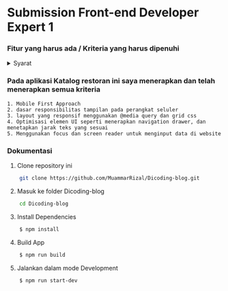 # Submission Front-end Developer Expert 1

### Fitur yang harus ada / Kriteria yang harus dipenuhi

<details>
  <summary>Syarat</summary>
  <ol>
    <li>
      App Bar (Navigation Bar)
      <ul>
        <li>Menampilkan nama aplikasi atau brand logo dari aplikasi katalog restoran (tentukan sendiri nama aplikasi atau brand logonya).</li>
        <li> Terdapat navigation menu:
            <ul>
                <li>Home → mengarah ke root domain.</li>
                <li>Favorite → target URL cukup bernilai “#” (Sebagai placeholder untuk digunakan pada submission selanjutnya). </li>
                <li>About Us → arahkan ke profil LinkedIn/Github/Social Media Anda, atau boleh juga ke personal web/blog.</li>
            </ul>
        </li>
        <li>Terdapat fitur navigation drawer yang berfungsi dengan baik bila diakses pada layar seluler.</li>
      </ul>
    </li>
    <li>
      Hero Element (Jumbotron Element)
      <ul>
        <li>Menampilkan hero element dengan gambar yang sudah ditentukan, silakan pilih salah satu aset yang disediakan di dalam starter proyek, src → public → images → hero. Gambar yang tidak digunakan, bisa Anda hapus.</li>
        <li>
        Gambar hero element yang ditampilkan haruslah full-width atau memenuhi persyaratan sebagai berikut: 
            <ul>
                <li>Tampilkanlah minimal width 1000px pada  viewport width >= 1200px.</li>
                <li>Jika ukuran viewport width < 1200px, maka hero element ditampilkan full-width.</li>
            </ul>
        </li>
      </ul>
    </li>
    <li>
    Daftar Restoran
        <ul>
            <li>Menampilkan daftar restoran berdasarkan data yang sudah disediakan di dalam project starter (src → DATA.json), untuk menampilkannya boleh melalui cara hardcoded di berkas HTML, atau menggunakan DOM manipulation menggunakan JavaScript.</li>
            <li>Wajib menampilkan nama, gambar dan minimal salah satu diantara kota, rating, dan atau deskripsi pada restoran.</li>
        </ul>
    </li>
    <li>
    Footer
        <ul>
            <li>Terdapat footer yang ditampilkan di bawah halaman.</li>
            <li>Terdapat konten teks bebas sesuai dengan kreatifitas Anda. Misalnya, konten copyright yang mencangkup tahun dan nama aplikasi. Contoh: “Copyright © 2020 - Hunger Apps”.</li>
        </ul>
    </li>
    <li>
    Responsibilitas Tampilan
        <ul>
            <li>Tampilan web app harus responsif pada seluruh ukuran layar (mobile - tablet - desktop). Utamakan tampilan mobile terlebih dahulu.</li>
            <li>Gunakan teknik Grid CSS atau Flexbox dalam menyusun layout. Bila terdapat float, submission akan ditolak.</li>
            <li>Menetapkan ukuran viewport secara dinamis berdasarkan layar device yang digunakan.</li>
        </ul>
    </li>
    <li>Aksesibilitas Website
        <ul>
            <li>Seluruh fungsionalitas website dapat dilakukan dengan menggunakan keyboard. Contohnya mengakses tombol hamburger button, mengakses tautan yang ada.</li>
            <li>Menerapkan teknik skip to content untuk melewati focus pada menu navigasi.</li>
            <li>Terdapat alternative teks pada seluruh gambar yang ditampilkan. Bila hanya gambar tidak memiliki arti apapun, cukup berikan atribut alt dengan nilai kosong. </li>
            <li>Dimensi touch target pada elemen yang diinteraksikan dengan touch harus memilliki ukuran minimal 44x44px. Adapun beberapa contoh elemen tersebut ialah button, anchor, input text, dan textarea. 
            <br>
            Pastikan juga terdapat jarak antar elemen tersebut supaya dimensi touch target tidak menumpuk.</li>
            <li>Menggunakan semantic element dalam menyusun struktur dan landmarking HTML.</li>
        </ul>
    </li>
  </ol>

- Perhatian
  <ul>
    <li>Dalam mengerjakan submission ini, Anda tidak diperkenankan menggunakan css framework (seperti Bootstrap, Materialize, Tailwind, dll) yang dapat membantu dalam menyusun tampilan yang responsif. Tuliskan kode CSS from scratch, sistem layouting CSS murni saat ini sudah cukup powerful untuk membuat tampilan website responsif.</li>
  </ul>
</details>

### Pada aplikasi Katalog restoran ini saya menerapkan dan telah menerapkan semua kriteria

    1. Mobile First Approach
    2. dasar responsibilitas tampilan pada perangkat seluler
    3. layout yang responsif menggunakan @media query dan grid css
    4. Optimisasi elemen UI seperti menerapkan navigation drawer, dan menetapkan jarak teks yang sesuai
    5. Menggunakan focus dan screen reader untuk menginput data di website

### Dokumentasi

1. Clone repository ini

```bash
    git clone https://github.com/MuammarRizal/Dicoding-blog.git
```

2. Masuk ke folder Dicoding-blog

```bash
    cd Dicoding-blog
```

3. Install Dependencies

```bash
    $ npm install
```

4. Build App

```bash
    $ npm run build
```

5. Jalankan dalam mode Development

```bash
    $ npm run start-dev
```
